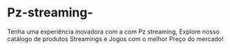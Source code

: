 # Pz-streaming-
Tenha uma experiência inovadora com a com Pz streaming, Explore nosso catálogo de produtos Streamings e Jogos com o melhor Preço do mercado!
